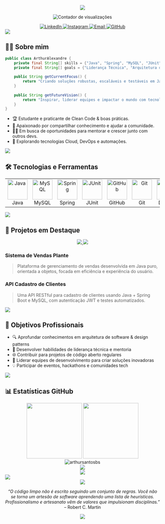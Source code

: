 <!-- Cabeçalho animado com apresentação -->
<div align="center">
  <img src="https://readme-typing-svg.herokuapp.com/?lines=Olá,+eu+sou+Arthur+Alexandre;Desenvolvedor+Java;Futuro+Líder+Técnico;Apaixonado+por+tecnologia+e+inovação!&font=Fira%20Code&center=true&width=400&height=50&duration=3500&pause=1000">
</div>

<p align="center">
  <img src="https://komarev.com/ghpvc/?username=arthursantosbs&label=Visualizações&color=0e75b6&style=flat" alt="Contador de visualizações" />
</p>

<!-- Redes Sociais -->
<div align="center">
  <a href="https://linkedin.com/in/arthur-alexandre-4088952b1">
    <img src="https://img.shields.io/badge/LinkedIn-0077B5?style=for-the-badge&logo=linkedin&logoColor=white" alt="LinkedIn"/>
  </a>
  <a href="https://www.instagram.com/dev.arthurs">
    <img src="https://img.shields.io/badge/Instagram-E4405F?style=for-the-badge&logo=instagram&logoColor=white" alt="Instagram"/>
  </a>
  <a href="mailto:arthursantosbs@gmail.com">
    <img src="https://img.shields.io/badge/Email-D14836?style=for-the-badge&logo=gmail&logoColor=white" alt="Email"/>
  </a>
  <a href="https://github.com/arthursantosbs">
    <img src="https://img.shields.io/badge/GitHub-333?style=for-the-badge&logo=github&logoColor=white" alt="GitHub"/>
  </a>
</div>

<!-- Divisor estilizado -->
<img src="https://user-images.githubusercontent.com/73097560/115834477-dbab4500-a447-11eb-908a-139a6edaec5c.gif">

## 👨‍💻 Sobre mim

```java
public class ArthurAlexandre {
    private final String[] skills = {"Java", "Spring", "MySQL", "JUnit", "Docker", "GitHub Actions", "REST APIs"};
    private final String[] goals = {"Liderança Técnica", "Arquitetura de Software", "Mentoria"};
    
    public String getCurrentFocus() {
        return "Criando soluções robustas, escaláveis e testáveis em Java";
    }
    
    public String getFutureVision() {
        return "Inspirar, liderar equipes e impactar o mundo com tecnologia inovadora";
    }
}
```

- 🏆 Estudante e praticante de Clean Code & boas práticas.
- 💬 Apaixonado por compartilhar conhecimento e ajudar a comunidade.
- 👨‍🏫 Em busca de oportunidades para mentorar e crescer junto com outros devs.
- 🚀 Explorando tecnologias Cloud, DevOps e automações.

<!-- Divisor estilizado -->
<img src="https://user-images.githubusercontent.com/73097560/115834477-dbab4500-a447-11eb-908a-139a6edaec5c.gif">

## 🛠️ Tecnologias e Ferramentas

<div align="center">
  <table>
    <tr>
      <td align="center" width="96">
        <img src="https://techstack-generator.vercel.app/java-icon.svg" alt="Java" width="65" height="65" /><br>Java
      </td>
      <td align="center" width="96">
        <img src="https://techstack-generator.vercel.app/mysql-icon.svg" alt="MySQL" width="65" height="65" /><br>MySQL
      </td>
      <td align="center" width="96">
        <img src="https://cdn.jsdelivr.net/gh/devicons/devicon/icons/spring/spring-original.svg" alt="Spring" width="65" height="65" /><br>Spring
      </td>
      <td align="center" width="96">
        <img src="https://junit.org/junit5/assets/img/junit5-logo.png" alt="JUnit" width="65" height="65" /><br>JUnit
      </td>
      <td align="center" width="96">
        <img src="https://techstack-generator.vercel.app/github-icon.svg" alt="GitHub" width="65" height="65" /><br>GitHub
      </td>
      <td align="center" width="96">
        <img src="https://techstack-generator.vercel.app/git-icon.svg" alt="Git" width="65" height="65" /><br>Git
      </td>
      <td align="center" width="96">
        <img src="https://cdn.jsdelivr.net/gh/devicons/devicon/icons/docker/docker-original.svg" alt="Docker" width="65" height="65"/><br>Docker
      </td>
      <td align="center" width="96">
        <img src="https://techstack-generator.vercel.app/bash-icon.svg" alt="Bash" width="65" height="65"/><br>Bash
      </td>
      <td align="center" width="96">
        <img src="https://techstack-generator.vercel.app/python-icon.svg" alt="Python" width="65" height="65"/><br>Python
      </td>
    </tr>
  </table>
</div>

<!-- Divisor estilizado -->
<img src="https://user-images.githubusercontent.com/73097560/115834477-dbab4500-a447-11eb-908a-139a6edaec5c.gif">

## 🚀 Projetos em Destaque

<div align="center">
  <a href="https://github.com/arthursantosbs/projeto-vendas-plante">
    <img src="https://github-readme-stats.vercel.app/api/pin/?username=arthursantosbs&repo=projeto-vendas-plante&theme=dark" />
  </a>
  <a href="https://github.com/arthursantosbs/api-cadastro-clientes">
    <img src="https://github-readme-stats.vercel.app/api/pin/?username=arthursantosbs&repo=api-cadastro-clientes&theme=dark" />
  </a>
</div>

### Sistema de Vendas Plante
> Plataforma de gerenciamento de vendas desenvolvida em Java puro, orientada a objetos, focada em eficiência e experiência do usuário.

### API Cadastro de Clientes
> Uma API RESTful para cadastro de clientes usando Java + Spring Boot e MySQL, com autenticação JWT e testes automatizados.

<!-- Divisor estilizado -->
<img src="https://user-images.githubusercontent.com/73097560/115834477-dbab4500-a447-11eb-908a-139a6edaec5c.gif">

## 🎯 Objetivos Profissionais

- 🔍 Aprofundar conhecimentos em arquitetura de software & design patterns
- 👥 Desenvolver habilidades de liderança técnica e mentoria
- 🌐 Contribuir para projetos de código aberto regulares
- 🚀 Liderar equipes de desenvolvimento para criar soluções inovadoras
- 💡 Participar de eventos, hackathons e comunidades tech

<!-- Divisor estilizado -->
<img src="https://user-images.githubusercontent.com/73097560/115834477-dbab4500-a447-11eb-908a-139a6edaec5c.gif">

## 📊 Estatísticas GitHub

<div align="center">
  <img height="180em" src="https://github-readme-stats.vercel.app/api?username=arthursantosbs&show_icons=true&theme=tokyonight&include_all_commits=true&count_private=true"/>
  <img height="180em" src="https://github-readme-stats.vercel.app/api/top-langs/?username=arthursantosbs&layout=compact&langs_count=7&theme=tokyonight"/>
  <br>
  <img src="https://github-readme-streak-stats.herokuapp.com/?user=arthursantosbs&theme=tokyonight" alt="arthursantosbs" />
  <br>
  <img src="https://activity-graph.herokuapp.com/graph?username=arthursantosbs&theme=react-dark" />
</div>

<!-- Badge de conquistas -->
<div align="center">
  <img src="https://github-profile-trophy.vercel.app/?username=arthursantosbs&theme=darkhub&margin-w=10&no-frame=true&column=7" />
</div>

<!-- Divisor estilizado -->
<img src="https://user-images.githubusercontent.com/73097560/115834477-dbab4500-a447-11eb-908a-139a6edaec5c.gif">

<!-- Citação motivacional -->
<div align="center">
  <img src="https://quotes-github-readme.vercel.app/api?type=horizontal&theme=dark" />
</div>

<p align="center">
  <i>“O código limpo não é escrito seguindo um conjunto de regras. Você não se torna um artesão de software aprendendo uma lista de heurísticas. Profissionalismo e artesanato vêm de valores que impulsionam disciplinas.”</i> <br/> – Robert C. Martin
</p>

<!-- Rodapé animado -->
<div align="center">
  <img src="https://capsule-render.vercel.app/api?type=waving&color=gradient&height=100&section=footer"/>
</div>

<!-- Dicas extras para você personalizar:
- Adicione badges do seu perfil no GitHub, como: [![GitHub followers](https://img.shields.io/github/followers/arthursantosbs?label=Followers&style=social)](https://github.com/arthursantosbs)
- Use GIFs para deixar mais divertido!
- Insira conquistas, certificados ou cursos relevantes.
- Compartilhe artigos, vídeos ou palestras que você participou.
-->

